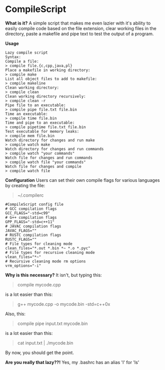 CompileScript
=============
**What is it?**
A simple script that makes me even lazier
with it's ability to easily compile code
based on the file extension, clear working
files in the directory, paste a makefile
and pipe text to test the output of a program.

**Usage**

```
Lazy compile script
Syntax:
Compile a file:
> compile file.{c,cpp,java,pl}
Place a makefile in working directory:
> compile make
List all object files to add to makefile:
> compile makeline
Clean working directory:
> compile clean
Clean working directory recursively:
> compile clean -r
Pipe file to an executable:
> compile pipe file.txt file.bin
Time an executable:
> compile time file.bin
Time and pipe to an executable:
> compile pipetime file.txt file.bin
Test executable for memory leaks:
> compile mem file.bin
Watch directory for changes and run make
> compile watch make
Watch directory for changes and run commands
> compile watch "your commands"
Watch file for changes and run commands
> compile watch file "your commands"
Watch file for changes and compile
> compile watch file
```

**Configuration**
Users can set their own compile flags for various languages by creating the file:
> ~/.compilerc

```
#CompileScript config file
# GCC compilation flags
GCC_FLAGS="-std=c99"
# G++ compilation flags
GPP_FLAGS="-std=c++11"
# JAVAC compilation flags
JAVAC_FLAGS=""
# RUSTC compilation flags
RUSTC_FLAGS=""
# File types for cleaning mode
clean_files="*.out *.bin *~ *.o *.pyc"
# File types for recursive cleaning mode
vlean_files="*~"
# Recursive cleaning mode rm options
vrm_options="-i"
```


**Why is this necessary?**
It isn't, but typing this:
> compile mycode.cpp

is a lot easier than this:
> g++ mycode.cpp -o mycode.bin -std=c++0x

Also, this:
> compile pipe input.txt mycode.bin

is a lot easier than this:
> cat input.txt | ./mycode.bin

By now, you should get the point.

**Are you really that lazy??!**
Yes, my .bashrc has an alias 'l' for 'ls'
